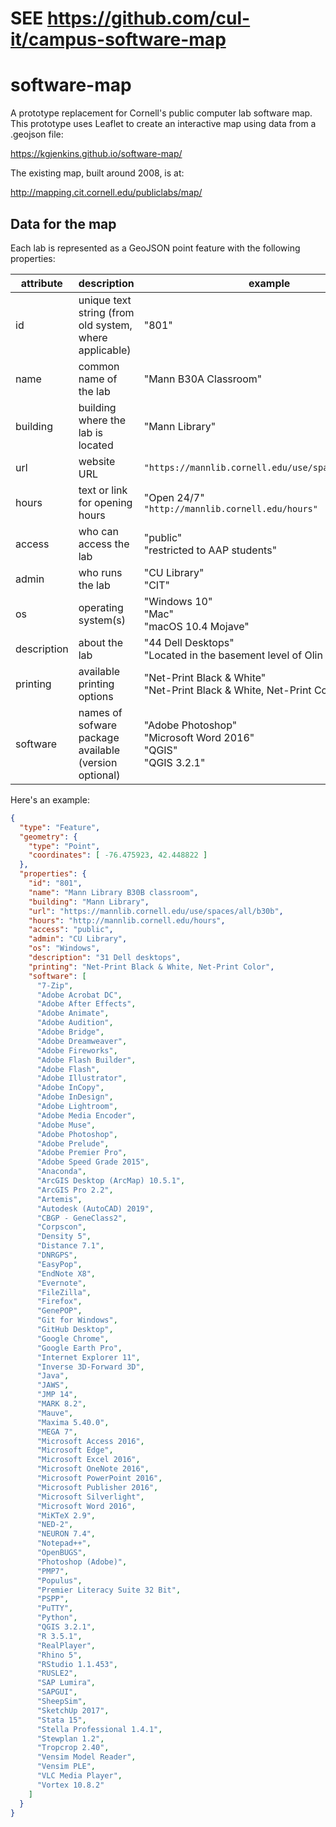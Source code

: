# SEE https://github.com/cul-it/campus-software-map


# software-map

A prototype replacement for Cornell's public computer lab software map.
This prototype uses Leaflet to create an interactive map using data from a .geojson file:

https://kgjenkins.github.io/software-map/

The existing map, built around 2008, is at:

http://mapping.cit.cornell.edu/publiclabs/map/


## Data for the map

Each lab is represented as a GeoJSON point feature with the following properties:

| attribute | description | example |
| - | - | - |
| id | unique text string (from old system, where applicable) | "801" |
| name | common name of the lab | "Mann B30A Classroom" |
| building | building where the lab is located | "Mann Library" |
| url | website URL | `"https://mannlib.cornell.edu/use/spaces/all/b30a"` |
| hours | text or link for opening hours | "Open 24/7"<br>`"http://mannlib.cornell.edu/hours"` |
| access | who can access the lab | "public"<br>"restricted to AAP students" |
| admin | who runs the lab | "CU Library"<br>"CIT" |
| os | operating system(s) | "Windows 10"<br>"Mac"<br>"macOS 10.4 Mojave" |
| description | about the lab | "44 Dell Desktops"<br>"Located in the basement level of Olin Library" |
| printing | available printing options | "Net-Print Black & White"<br>"Net-Print Black & White, Net-Print Color" |
| software | names of sofware package available (version optional) | "Adobe Photoshop"<br>"Microsoft Word 2016"<br>"QGIS"<br>"QGIS 3.2.1" |

Here's an example:

```json
{
  "type": "Feature",
  "geometry": {
    "type": "Point",
    "coordinates": [ -76.475923, 42.448822 ]
  },
  "properties": {
    "id": "801",
    "name": "Mann Library B30B classroom",
    "building": "Mann Library",
    "url": "https://mannlib.cornell.edu/use/spaces/all/b30b",
    "hours": "http://mannlib.cornell.edu/hours",
    "access": "public",
    "admin": "CU Library",
    "os": "Windows",
    "description": "31 Dell desktops",
    "printing": "Net-Print Black & White, Net-Print Color",
    "software": [
      "7-Zip",
      "Adobe Acrobat DC",
      "Adobe After Effects",
      "Adobe Animate",
      "Adobe Audition",
      "Adobe Bridge",
      "Adobe Dreamweaver",
      "Adobe Fireworks",
      "Adobe Flash Builder",
      "Adobe Flash",
      "Adobe Illustrator",
      "Adobe InCopy",
      "Adobe InDesign",
      "Adobe Lightroom",
      "Adobe Media Encoder",
      "Adobe Muse",
      "Adobe Photoshop",
      "Adobe Prelude",
      "Adobe Premier Pro",
      "Adobe Speed Grade 2015",
      "Anaconda",
      "ArcGIS Desktop (ArcMap) 10.5.1",
      "ArcGIS Pro 2.2",
      "Artemis",
      "Autodesk (AutoCAD) 2019",
      "CBGP - GeneClass2",
      "Corpscon",
      "Density 5",
      "Distance 7.1",
      "DNRGPS",
      "EasyPop",
      "EndNote X8",
      "Evernote",
      "FileZilla",
      "Firefox",
      "GenePOP",
      "Git for Windows",
      "GitHub Desktop",
      "Google Chrome",
      "Google Earth Pro",
      "Internet Explorer 11",
      "Inverse 3D-Forward 3D",
      "Java",
      "JAWS",
      "JMP 14",
      "MARK 8.2",
      "Mauve",
      "Maxima 5.40.0",
      "MEGA 7",
      "Microsoft Access 2016",
      "Microsoft Edge",
      "Microsoft Excel 2016",
      "Microsoft OneNote 2016",
      "Microsoft PowerPoint 2016",
      "Microsoft Publisher 2016",
      "Microsoft Silverlight",
      "Microsoft Word 2016",
      "MiKTeX 2.9",
      "NED-2",
      "NEURON 7.4",
      "Notepad++",
      "OpenBUGS",
      "Photoshop (Adobe)",
      "PMP7",
      "Populus",
      "Premier Literacy Suite 32 Bit",
      "PSPP",
      "PuTTY",
      "Python",
      "QGIS 3.2.1",
      "R 3.5.1",
      "RealPlayer",
      "Rhino 5",
      "RStudio 1.1.453",
      "RUSLE2",
      "SAP Lumira",
      "SAPGUI",
      "SheepSim",
      "SketchUp 2017",
      "Stata 15",
      "Stella Professional 1.4.1",
      "Stewplan 1.2",
      "Tropcrop 2.40",
      "Vensim Model Reader",
      "Vensim PLE",
      "VLC Media Player",
      "Vortex 10.8.2"
    ]
  }
}
```

